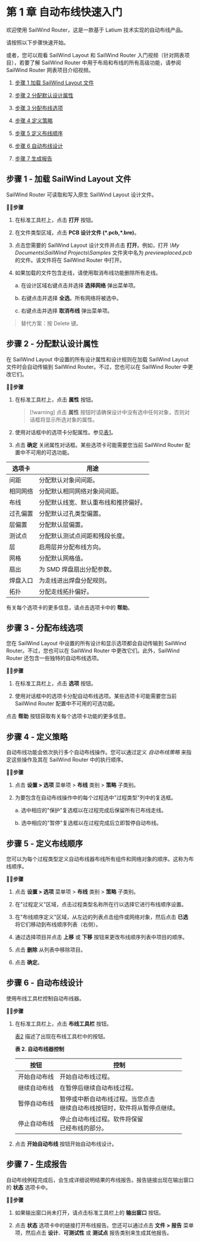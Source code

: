 # 第 1 章 自动布线快速入门

欢迎使用 SailWind Router，这是一款基于 Latium 技术实现的自动布线产品。

请按照以下步骤快速开始。

或者，您可以观看 SailWind Layout 和 SailWind Router 入门视频（针对网表项目），若要了解 SailWind Router 中用于布局和布线的所有高级功能，请参阅 SailWind Router 网表项目介绍视频。

1. [步骤 1 加载 SailWind Layout 文件](#page-0-0)

2. [步骤 2 分配默认设计属性](#page-0-1)

3. [步骤 3 分配布线选项](#page-1-0)

4. [步骤 4 定义策略](#page-2-0)

5. [步骤 5 定义布线顺序](#page-2-1)

6. [步骤 6 自动布线设计](#page-2-2)

7. [步骤 7 生成报告](#page-3-0)

## 步骤 1 - 加载 SailWind Layout 文件

SailWind Router 可读取和写入原生 SailWind Layout 设计文件。

🏃‍♂️‍**步骤**

1. 在标准工具栏上，点击 **打开** 按钮。

2. 在文件类型区域，点击 **PCB 设计文件 (\*.pcb,\*.bre)**。

3. 点击您需要的 SailWind Layout 设计文件并点击 **打开**。例如，打开 *\My Documents\SailWind Projects\Samples* 文件夹中名为 *previewplaced.pcb* 的文件。该文件将在 SailWind Router 中打开。

4. 如果加载的文件包含走线，请使用取消布线功能删除所有走线。

    a. 在设计区域右键点击并选择 **选择网络** 弹出菜单项。

    b. 右键点击并选择 **全选**。所有网络将被选中。

    c. 右键点击并选择 **取消布线** 弹出菜单项。

> 替代方案：按 Delete 键。

## 步骤 2 - 分配默认设计属性

在 SailWind Layout 中设置的所有设计属性和设计规则在加载 SailWind Layout 文件时会自动传输到 SailWind Router。不过，您也可以在 SailWind Router 中更改它们。

🏃‍♂️‍**步骤**

1. 在标准工具栏上，点击 **属性** 按钮。

   > [!warning] 点击 **属性** 按钮时请确保设计中没有选中任何对象，否则对话框将显示所选对象的属性。

2. 使用对话框中的选项卡分配属性。参见[表](#page-1-1)[1](#page-1-1)。

3. 点击 **确定** 关闭属性对话框。某些选项卡可能需要您当前 SailWind Router 配置中不可用的可选功能。

| 选项卡          | 用途                                                                 |
|----------------|---------------------------------------------------------------------|
| 间距           | 分配默认对象间间距。                                                 |
| 相同网络       | 分配默认相同网络对象间间距。                                         |
| 布线           | 分配默认线宽、默认重布线和推挤偏好。                                 |
| 过孔偏置       | 分配默认过孔类型偏置。                                               |
| 层偏置         | 分配默认层偏置。                                                     |
| 测试点         | 分配默认测试点间距和残段长度。                                       |
| 层             | 启用层并分配布线方向。                                               |
| 网格           | 分配默认网格值。                                                     |
| 扇出           | 为 SMD 焊盘扇出分配参数。                                            |
| 焊盘入口       | 为走线进出焊盘分配规则。                                             |
| 拓扑           | 分配走线拓扑偏好。                                                   |

有关每个选项卡的更多信息，请点击选项卡中的 **帮助**。

## 步骤 3 - 分配布线选项

您在 SailWind Layout 中设置的所有设计和显示选项都会自动传输到 SailWind Router。不过，您也可以在 SailWind Router 中更改它们。此外，SailWind Router 还包含一些独特的自动布线选项。

🏃‍♂️‍**步骤**

1. 在标准工具栏上，点击 **选项** 按钮。

2. 使用对话框中的选项卡分配自动布线选项。某些选项卡可能需要您当前 SailWind Router 配置中不可用的可选功能。

点击 **帮助** 按钮获取有关每个选项卡功能的更多信息。

## 步骤 4 - 定义策略

自动布线功能会依次执行多个自动布线操作。您可以通过定义 *自动布线策略* 来指定这些操作及其在 SailWind Router 中的执行顺序。

🏃‍♂️‍**步骤**

1. 点击 **设置 > 选项** 菜单项 > **布线** 类别 > **策略** 子类别。

2. 为要包含在自动布线操作中的每个过程选中"过程类型"列中的复选框。

    a. 选中相应的"保护"复选框以在过程完成后保留所有已布线走线。

    b. 选中相应的"暂停"复选框以在过程完成后立即暂停自动布线。

## 步骤 5 - 定义布线顺序

您可以为每个过程类型定义自动布线器布线所有组件和网络对象的顺序。这称为布线顺序。

🏃‍♂️‍**步骤**

1. 点击 **设置 > 选项** 菜单项 > **布线** 类别 > **策略** 子类别。

2. 在"过程定义"区域，点击过程类型名称所在行以选择它进行布线顺序设置。

3. 在"布线顺序定义"区域，从左边的列表点击组件或网络对象，然后点击 **已选** 将它们移动到布线顺序列表（右侧）。

4. 通过选择项目并点击 **上移** 或 **下移** 按钮来更改布线顺序列表中项目的顺序。

5. 点击 **删除** 从列表中移除项目。

6. 点击 **确定**。

## 步骤 6 - 自动布线设计

使用布线工具栏控制自动布线器。

🏃‍♂️‍**步骤**

1. 在标准工具栏上，点击 **布线工具栏** 按钮。

    [表](#page-3-1)[2](#page-3-1) 描述了出现在布线工具栏中的按钮。

    **表 2. 自动布线器控制**

    | 按钮              | 控制                                                                                                                     |
    |-------------------|-------------------------------------------------------------------------------------------------------------------------|
    | 开始自动布线      | 开始自动布线过程。                                                                                                      |
    | 继续自动布线      | 在暂停后继续自动布线过程。                                                                                              |
    | 暂停自动布线      | 暂停或中断自动布线过程。当您点击<br>继续自动布线按钮时，软件将从暂停点继续。                                            |
    | 停止自动布线      | 停止自动布线过程。软件将保留<br>已经布线的部分。                                                                        |

2. 点击 **开始自动布线** 按钮开始自动布线设计。

## 步骤 7 - 生成报告

自动布线例程完成后，会生成详细说明结果的布线报告。报告链接出现在输出窗口的 **状态** 选项卡中。

🏃‍♂️‍**步骤**

1. 如果输出窗口尚未打开，请点击标准工具栏上的 **输出窗口** 按钮。

2. 点击 **状态** 选项卡中的链接打开布线报告。您还可以通过点击 **文件 > 报告** 菜单项，然后点击 **设计**、**可测试性** 或 **测试点** 报告类别来生成其他报告。